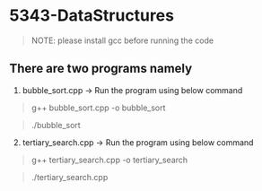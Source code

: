 # 5343-DataStructures

> NOTE: please install gcc before running the code 

## There are two programs namely
1. bubble_sort.cpp -> Run the program using below command
> g++ bubble_sort.cpp -o bubble_sort

>./bubble_sort

2. tertiary_search.cpp -> Run the program using below command
> g++ tertiary_search.cpp -o tertiary_search

>./tertiary_search.cpp
